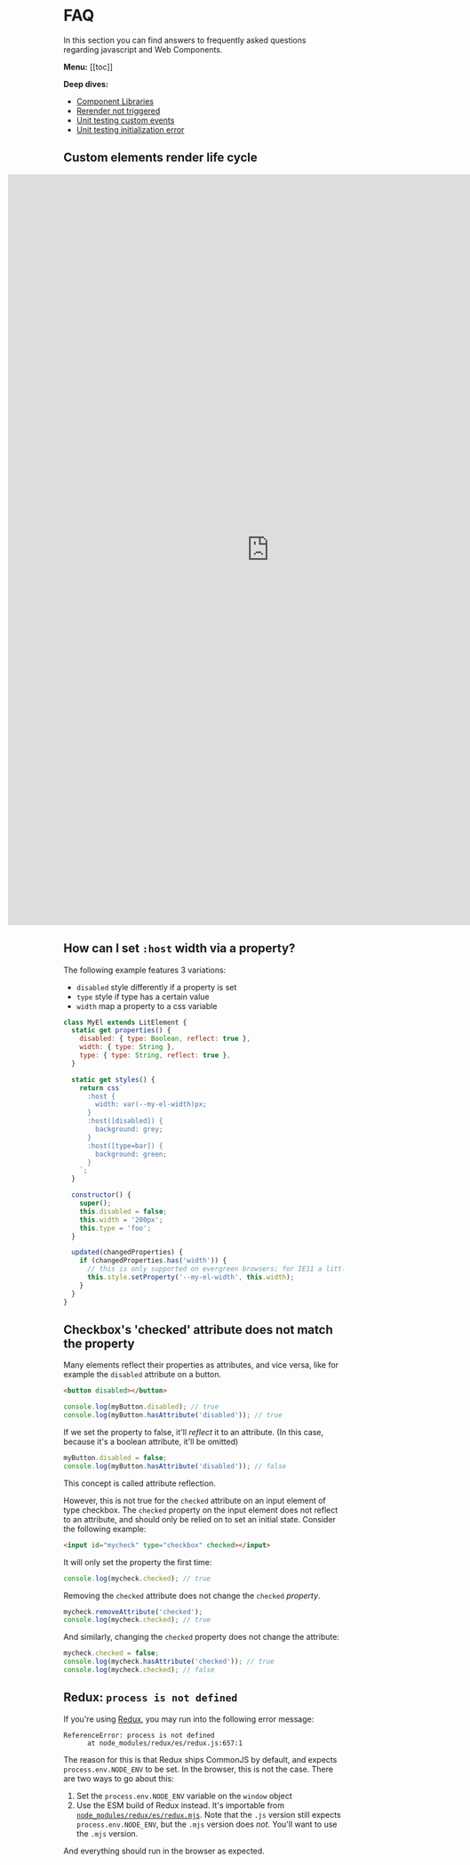 # FAQ

In this section you can find answers to frequently asked questions regarding javascript and Web Components.

**Menu:**
[[toc]]

**Deep dives:**

- [Component Libraries](./component-libraries.html)
- [Rerender not triggered](./rerender.html)
- [Unit testing custom events](./unit-testing-custom-events.html)
- [Unit testing initialization error](./unit-testing-init-error.html)

## Custom elements render life cycle

<iframe src="https://andyogo.github.io/custom-element-reactions-diagram/" style="width: 940px; border: none;margin-left: -100px; height: 1350px;"></iframe>

## How can I set `:host` width via a property?

The following example features 3 variations:

- `disabled` style differently if a property is set
- `type` style if type has a certain value
- `width` map a property to a css variable

```js
class MyEl extends LitElement {
  static get properties() {
    disabled: { type: Boolean, reflect: true },
    width: { type: String },
    type: { type: String, reflect: true },
  }

  static get styles() {
    return css`
      :host {
        width: var(--my-el-width)px;
      }
      :host([disabled]) {
        background: grey;
      }
      :host([type=bar]) {
        background: green;
      }
    `;
  }

  constructor() {
    super();
    this.disabled = false;
    this.width = '200px';
    this.type = 'foo';
  }

  updated(changedProperties) {
    if (changedProperties.has('width')) {
      // this is only supported on evergreen browsers; for IE11 a little more work is needed
      this.style.setProperty('--my-el-width', this.width);
    }
  }
}
```

## Checkbox's 'checked' attribute does not match the property

Many elements reflect their properties as attributes, and vice versa, like for example the `disabled` attribute on a button.

```html
<button disabled></button>
```

```js
console.log(myButton.disabled); // true
console.log(myButton.hasAttribute('disabled')); // true
```

If we set the property to false, it'll _reflect_ it to an attribute. (In this case, because it's a boolean attribute, it'll be omitted)

```js
myButton.disabled = false;
console.log(myButton.hasAttribute('disabled')); // false
```

This concept is called attribute reflection.

However, this is not true for the `checked` attribute on an input element of type checkbox. The `checked` property on the input element does not reflect to an attribute, and should only be relied on to set an initial state. Consider the following example:

```html
<input id="mycheck" type="checkbox" checked></input>
```

It will only set the property the first time:

```js
console.log(mycheck.checked); // true
```

Removing the `checked` attribute does not change the `checked` _property_.

```js
mycheck.removeAttribute('checked');
console.log(mycheck.checked); // true
```

And similarly, changing the `checked` property does not change the attribute:

```js
mycheck.checked = false;
console.log(mycheck.hasAttribute('checked')); // true
console.log(mycheck.checked); // false
```

## Redux: `process is not defined`

If you're using [Redux](https://redux.js.org/introduction/getting-started/), you may run into the following error message:

```
ReferenceError: process is not defined
      at node_modules/redux/es/redux.js:657:1
```

The reason for this is that Redux ships CommonJS by default, and expects `process.env.NODE_ENV` to be set. In the browser, this is not the case. There are two ways to go about this:

1. Set the `process.env.NODE_ENV` variable on the `window` object
2. Use the ESM build of Redux instead. It's importable from <a href="https://unpkg.com/browse/redux@4.0.5/es/redux.mjs">`node_modules/redux/es/redux.mjs`</a>. Note that the `.js` version still expects `process.env.NODE_ENV`, but the `.mjs` version does _not_. You'll want to use the `.mjs` version.

And everything should run in the browser as expected.
